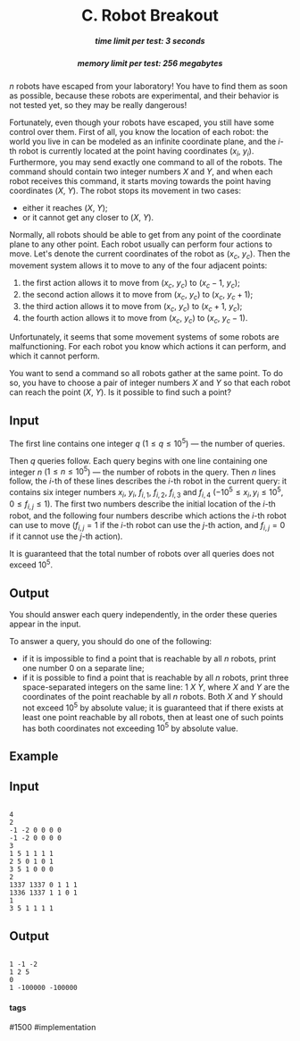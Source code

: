 <h1 style='text-align: center;'> C. Robot Breakout</h1>

<h5 style='text-align: center;'>time limit per test: 3 seconds</h5>
<h5 style='text-align: center;'>memory limit per test: 256 megabytes</h5>

$n$ robots have escaped from your laboratory! You have to find them as soon as possible, because these robots are experimental, and their behavior is not tested yet, so they may be really dangerous!

Fortunately, even though your robots have escaped, you still have some control over them. First of all, you know the location of each robot: the world you live in can be modeled as an infinite coordinate plane, and the $i$-th robot is currently located at the point having coordinates ($x_i$, $y_i$). Furthermore, you may send exactly one command to all of the robots. The command should contain two integer numbers $X$ and $Y$, and when each robot receives this command, it starts moving towards the point having coordinates ($X$, $Y$). The robot stops its movement in two cases:

* either it reaches ($X$, $Y$);
* or it cannot get any closer to ($X$, $Y$).

Normally, all robots should be able to get from any point of the coordinate plane to any other point. Each robot usually can perform four actions to move. Let's denote the current coordinates of the robot as ($x_c$, $y_c$). Then the movement system allows it to move to any of the four adjacent points:

1. the first action allows it to move from ($x_c$, $y_c$) to ($x_c - 1$, $y_c$);
2. the second action allows it to move from ($x_c$, $y_c$) to ($x_c$, $y_c + 1$);
3. the third action allows it to move from ($x_c$, $y_c$) to ($x_c + 1$, $y_c$);
4. the fourth action allows it to move from ($x_c$, $y_c$) to ($x_c$, $y_c - 1$).

Unfortunately, it seems that some movement systems of some robots are malfunctioning. For each robot you know which actions it can perform, and which it cannot perform.

You want to send a command so all robots gather at the same point. To do so, you have to choose a pair of integer numbers $X$ and $Y$ so that each robot can reach the point ($X$, $Y$). Is it possible to find such a point?

## Input

The first line contains one integer $q$ ($1 \le q \le 10^5$) — the number of queries.

Then $q$ queries follow. Each query begins with one line containing one integer $n$ ($1 \le n \le 10^5$) — the number of robots in the query. Then $n$ lines follow, the $i$-th of these lines describes the $i$-th robot in the current query: it contains six integer numbers $x_i$, $y_i$, $f_{i, 1}$, $f_{i, 2}$, $f_{i, 3}$ and $f_{i, 4}$ ($-10^5 \le x_i, y_i \le 10^5$, $0 \le f_{i, j} \le 1$). The first two numbers describe the initial location of the $i$-th robot, and the following four numbers describe which actions the $i$-th robot can use to move ($f_{i, j} = 1$ if the $i$-th robot can use the $j$-th action, and $f_{i, j} = 0$ if it cannot use the $j$-th action).

It is guaranteed that the total number of robots over all queries does not exceed $10^5$.

## Output

You should answer each query independently, in the order these queries appear in the input.

To answer a query, you should do one of the following:

* if it is impossible to find a point that is reachable by all $n$ robots, print one number $0$ on a separate line;
* if it is possible to find a point that is reachable by all $n$ robots, print three space-separated integers on the same line: $1$ $X$ $Y$, where $X$ and $Y$ are the coordinates of the point reachable by all $n$ robots. Both $X$ and $Y$ should not exceed $10^5$ by absolute value; it is guaranteed that if there exists at least one point reachable by all robots, then at least one of such points has both coordinates not exceeding $10^5$ by absolute value.
## Example

## Input


```

4
2
-1 -2 0 0 0 0
-1 -2 0 0 0 0
3
1 5 1 1 1 1
2 5 0 1 0 1
3 5 1 0 0 0
2
1337 1337 0 1 1 1
1336 1337 1 1 0 1
1
3 5 1 1 1 1

```
## Output


```

1 -1 -2
1 2 5
0
1 -100000 -100000

```


#### tags 

#1500 #implementation 